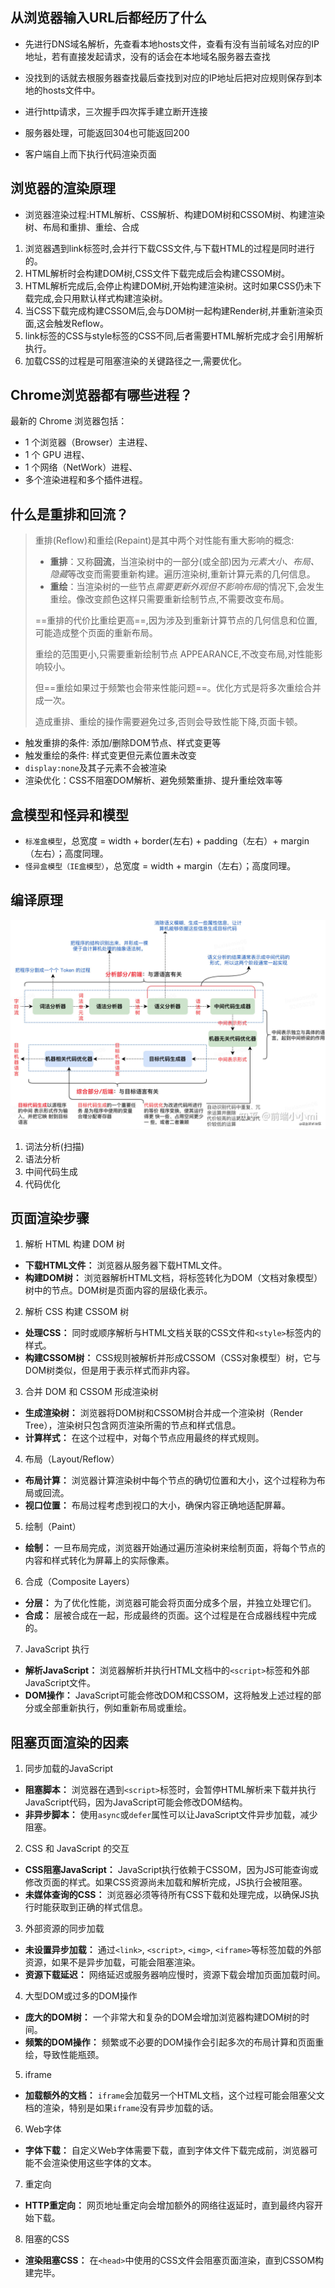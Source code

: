 ## 从浏览器输入URL后都经历了什么

* 先进行DNS域名解析，先查看本地hosts文件，查看有没有当前域名对应的IP地址，若有直接发起请求，没有的话会在本地域名服务器去查找

* 没找到的话就去根服务器查找最后查找到对应的IP地址后把对应规则保存到本地的hosts文件中。

* 进行http请求，三次握手四次挥手建立断开连接

* 服务器处理，可能返回304也可能返回200

* 客户端自上而下执行代码渲染页面

## 浏览器的渲染原理

- 浏览器渲染过程:HTML解析、CSS解析、构建DOM树和CSSOM树、构建渲染树、布局和重排、重绘、合成

1. 浏览器遇到link标签时,会并行下载CSS文件,与下载HTML的过程是同时进行的。
2. HTML解析时会构建DOM树,CSS文件下载完成后会构建CSSOM树。
3. HTML解析完成后,会停止构建DOM树,开始构建渲染树。这时如果CSS仍未下载完成,会只用默认样式构建渲染树。
4. 当CSS下载完成构建CSSOM后,会与DOM树一起构建Render树,并重新渲染页面,这会触发Reflow。
5. link标签的CSS与style标签的CSS不同,后者需要HTML解析完成才会引用解析执行。
6. 加载CSS的过程是可阻塞渲染的关键路径之一,需要优化。

## Chrome浏览器都有哪些进程？

最新的 Chrome 浏览器包括：

* 1 个浏览器（Browser）主进程、
* 1 个 GPU 进程、
* 1 个网络（NetWork）进程、
* 多个渲染进程和多个插件进程。

## 什么是重排和回流？

> 重排(Reflow)和重绘(Repaint)是其中两个对性能有重大影响的概念:
>
> - **重排**：又称**回流**，当渲染树中的一部分(或全部)因为*元素大小、布局、隐藏*等改变而需要重新构建。遍历渲染树,重新计算元素的几何信息。
> - **重绘**：当渲染树的一些节点*需要更新外观但不影响布局*的情况下,会发生重绘。像改变颜色这样只需要重新绘制节点,不需要改变布局。
>
> ==重排的代价比重绘更高==,因为涉及到重新计算节点的几何信息和位置,可能造成整个页面的重新布局。
>
> 重绘的范围更小,只需要重新绘制节点 APPEARANCE,不改变布局,对性能影响较小。
>
> 但==重绘如果过于频繁也会带来性能问题==。优化方式是将多次重绘合并成一次。
>
> 造成重排、重绘的操作需要避免过多,否则会导致性能下降,页面卡顿。

- 触发重排的条件: 添加/删除DOM节点、样式变更等
- 触发重绘的条件: 样式变更但元素位置未改变
- `display:none`及其子元素不会被渲染
- 渲染优化：CSS不阻塞DOM解析、避免频繁重排、提升重绘效率等

## 盒模型和怪异和模型

- `标准盒模型`，总宽度 = width + border(左右) + padding（左右）+ margin（左右）；高度同理。
- `怪异盒模型（IE盒模型）`，总宽度 = width + margin（左右）；高度同理。

## 编译原理

![](./index.assets/v2-6c3637f5e5bbbc839e178f810c113895_r.jpg)

1. 词法分析(扫描)
2. 语法分析
3. 中间代码生成
4. 代码优化

## 页面渲染步骤

1. 解析 HTML 构建 DOM 树

- **下载HTML文件：** 浏览器从服务器下载HTML文件。
- **构建DOM树：** 浏览器解析HTML文档，将标签转化为DOM（文档对象模型）树中的节点。DOM树是页面内容的层级化表示。

2. 解析 CSS 构建 CSSOM 树

- **处理CSS：** 同时或顺序解析与HTML文档关联的CSS文件和`<style>`标签内的样式。
- **构建CSSOM树：** CSS规则被解析并形成CSSOM（CSS对象模型）树，它与DOM树类似，但是用于表示样式而非内容。

3. 合并 DOM 和 CSSOM 形成渲染树

- **生成渲染树：** 浏览器将DOM树和CSSOM树合并成一个渲染树（Render Tree），渲染树只包含网页渲染所需的节点和样式信息。
- **计算样式：** 在这个过程中，对每个节点应用最终的样式规则。

4. 布局（Layout/Reflow）

- **布局计算：** 浏览器计算渲染树中每个节点的确切位置和大小，这个过程称为布局或回流。
- **视口位置：** 布局过程考虑到视口的大小，确保内容正确地适配屏幕。

5. 绘制（Paint）

- **绘制：** 一旦布局完成，浏览器开始通过遍历渲染树来绘制页面，将每个节点的内容和样式转化为屏幕上的实际像素。

6. 合成（Composite Layers）

- **分层：** 为了优化性能，浏览器可能会将页面分成多个层，并独立处理它们。
- **合成：** 层被合成在一起，形成最终的页面。这个过程是在合成器线程中完成的。

7. JavaScript 执行

- **解析JavaScript：** 浏览器解析并执行HTML文档中的`<script>`标签和外部JavaScript文件。
- **DOM操作：** JavaScript可能会修改DOM和CSSOM，这将触发上述过程的部分或全部重新执行，例如重新布局或重绘。

## 阻塞页面渲染的因素

1. 同步加载的JavaScript

- **阻塞脚本：** 浏览器在遇到`<script>`标签时，会暂停HTML解析来下载并执行JavaScript代码，因为JavaScript可能会修改DOM结构。
- **非异步脚本：** 使用`async`或`defer`属性可以让JavaScript文件异步加载，减少阻塞。

2. CSS 和 JavaScript 的交互

- **CSS阻塞JavaScript：** JavaScript执行依赖于CSSOM，因为JS可能查询或修改页面的样式。如果CSS资源尚未加载和解析完成，JS执行会被阻塞。
- **未媒体查询的CSS：** 浏览器必须等待所有CSS下载和处理完成，以确保JS执行时能获取到正确的样式信息。

3. 外部资源的同步加载

- **未设置异步加载：** 通过`<link>`, `<script>`, `<img>`, `<iframe>`等标签加载的外部资源，如果不是异步加载，可能会阻塞渲染。
- **资源下载延迟：** 网络延迟或服务器响应慢时，资源下载会增加页面加载时间。

4. 大型DOM或过多的DOM操作

- **庞大的DOM树：** 一个非常大和复杂的DOM会增加浏览器构建DOM树的时间。
- **频繁的DOM操作：** 频繁或不必要的DOM操作会引起多次的布局计算和页面重绘，导致性能瓶颈。

5. iframe

- **加载额外的文档：** `iframe`会加载另一个HTML文档，这个过程可能会阻塞父文档的渲染，特别是如果`iframe`没有异步加载的话。

6. Web字体

- **字体下载：** 自定义Web字体需要下载，直到字体文件下载完成前，浏览器可能不会渲染使用这些字体的文本。

7. 重定向

- **HTTP重定向：** 网页地址重定向会增加额外的网络往返延时，直到最终内容开始下载。

8. 阻塞的CSS

- **渲染阻塞CSS：** 在`<head>`中使用的CSS文件会阻塞页面渲染，直到CSSOM构建完毕。

